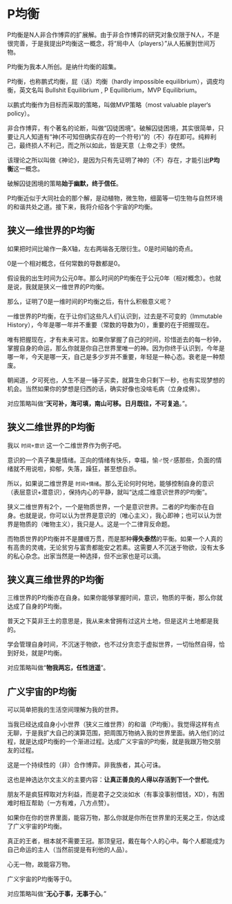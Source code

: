 # P均衡

P均衡是N人非合作博弈的扩展解。由于非合作博弈的研究对象仅限于N人，不是很完善，于是我提出P均衡这一概念，将“局中人（players）”从人拓展到世间万物。

P均衡为我本人所创。是纳什均衡的超集。

P均衡，也称鹏式均衡，屁（话）均衡（hardly impossible equilibrium），调皮均衡，英文名叫 Bullshit Equilibrium , P Equilibrium，MVP Equilibrium。

以鹏式均衡作为目标而采取的策略，叫做MVP策略（most valuable player‘s policy）。

非合作博弈，有个著名的论断，叫做“囚徒困境”。破解囚徒困境，其实很简单，只要让凡人知道有“神(不可知但确实存在的一个符号)”的（不）存在即可。纯粹利己，最终损人不利己，而之所以如此，皆是天意（上帝之手）使然。

该理论之所以叫做《神论》，是因为只有先证明了神的（不）存在，才能引出**P均衡**这一概念。

破解囚徒困境的策略**始于幽默，终于信任**。

P均衡近似于大同社会的那个解，是动植物，微生物，细菌等一切生物与自然环境的和谐共处之道。接下来，我将介绍各个宇宙的P均衡。

## 狭义一维世界的P均衡

如果把时间比喻作一条X轴，左右两端各无限衍生。0是时间轴的奇点。

0是一个相对概念，任何常数的导数都是0。

假设我的出生时间为公元0年。那么时间的P均衡在于公元0年（相对概念）。也就是说，我就是狭义一维世界的P均衡。

那么，证明了0是一维时间的P均衡之后，有什么积极意义呢？

一维世界的P均衡，在于让你们这些凡人们认识到，过去是不可变的（Immutable History），今年是哪一年并不重要（常数的导数为0），重要的在于把握现在。

唯有把握现在，才有未来可言。如果你掌握了自己的时间，珍惜逝去的每一秒钟，掌握自身的命运，那么你就是你自己世界里唯一的神。因为你终于认识到，今年是哪一年，今天是哪一天，自己是多少岁并不重要，年轻是一种心态。衰老是一种颓废。

朝闻道，夕可死也，人生不是一锤子买卖，就算生命只剩下一秒，也有实现梦想的机会。当然如果你的梦想是归西的话，确实好像也没啥毛病（立身成佛）。

对应策略叫做“**天可补，海可填，南山可移。日月既往，不可复追**。”。

## 狭义二维世界的P均衡

我以 `时间+意识` 这一个二维世界作为例子吧。

意识的一个真子集是情绪。正向的情绪有快乐，幸福，愉♂悦♂感那些，负面的情绪就不用说啦，抑郁，失落，躁狂，甚至想自杀。

所以，如果说二维世界是 `时间+情绪`。那么无论何时何地，能够控制自身的意识（表层意识+潜意识），保持内心的平静，就叫“达成二维意识世界的P均衡”。

狭义二维世界有2个，一个是物质世界，一个是意识世界。二者的P均衡亦在自身。也就是说，你可以认为世界是意识的（唯心主义），我心即神；也可以认为世界是物质的（唯物主义），我只是人。这是一个二律背反命题。

而物质世界的P均衡并不是腰缠万贯，而是那种**得失泰然**的平衡。如果一个人真的有高贵的灵魂，无论贫穷与富贵都能安之若素。这需要人不沉迷于物欲，没有太多的私心杂念。出家当然是一种选择，但不出家也是可以滴。

## 狭义真三维世界的P均衡

三维世界的P均衡亦在自身。如果你能够掌握时间，意识，物质的平衡，那么你就达成了自身的P均衡。

普天之下莫非王土的意思是，我从来未曾拥有过这片土地，但是这片土地都是我的。

学会管理自身时间，不沉迷于物欲，也不过分贪恋于虚拟世界，一切怡然自得，恰到好处，就是P均衡。

对应策略叫做“**物我两忘，任性逍遥**”。

## 广义宇宙的P均衡

可以简单把我的生活空间理解为我的世界。

当我已经达成自身小小世界（狭义三维世界）的和谐（P均衡）。我觉得这样有点无聊，于是我扩大自己的演算范围，把周围万物纳入我的世界里面。纳入他们的过程，就是达成P均衡的一个渐进过程。达成广义宇宙的P均衡，就是我跟万物交朋友的过程。

这是一个持续性的（非）合作博弈。非我族者，其心可诛。

这也是神选达尔文主义的主要内容：**让真正善良的人得以存活到下一个世代**。

朋友不是疯狂榨取对方利益，而是君子之交淡如水（有事没事别借钱，XD），有困难时相互帮助（一方有难，八方点赞）。

如果你在你的世界里面，能容万物，那么你就是你所在世界里的无冕之王，你达成了广义宇宙的P均衡。

真正的王者，根本就不需要王冠。那顶皇冠，戴在每个人的心中。每个人都能成为自己命运的主人（当然前提是有利他的人品）。

心无一物，故能容万物。

广义宇宙的P均衡等于0。

对应策略叫做“**无心于事，无事于心**。”